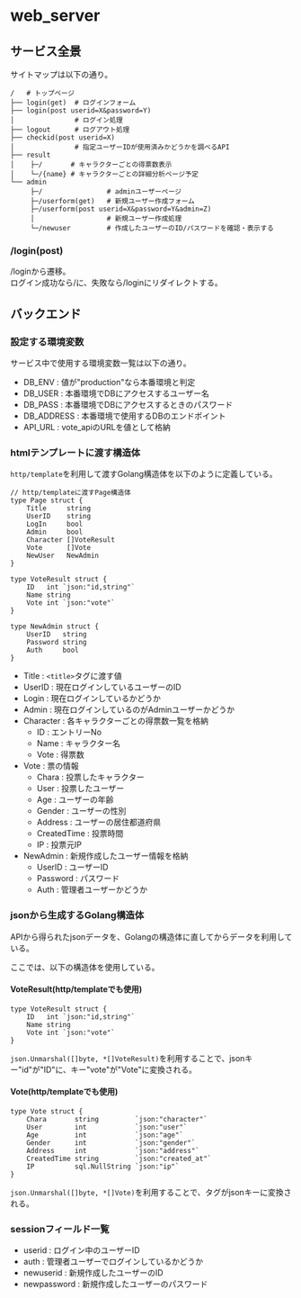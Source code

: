 # web_server

## サービス全景
サイトマップは以下の通り。

```
/   # トップページ
├── login(get)  # ログインフォーム
├── login(post userid=X&password=Y)
│               # ログイン処理
├── logout      # ログアウト処理
├── checkid(post userid=X)
│               # 指定ユーザーIDが使用済みかどうかを調べるAPI
├── result
│    ├─/       # キャラクターごとの得票数表示
│    └─/{name} # キャラクターごとの詳細分析ページ予定
└── admin
     ├─/                # adminユーザーページ
     ├─/userform(get)   # 新規ユーザー作成フォーム
     ├─/userform(post userid=X&password=Y&admin=Z)
     │                  # 新規ユーザー作成処理
     └─/newuser         # 作成したユーザーのID/パスワードを確認・表示する
```

### /login(post)
/loginから遷移。<br>
ログイン成功なら/に、失敗なら/loginにリダイレクトする。

## バックエンド
### 設定する環境変数
サービス中で使用する環境変数一覧は以下の通り。

- DB_ENV : 値が"production"なら本番環境と判定
- DB_USER : 本番環境でDBにアクセスするユーザー名
- DB_PASS : 本番環境でDBにアクセスするときのパスワード
- DB_ADDRESS : 本番環境で使用するDBのエンドポイント
- API_URL : vote_apiのURLを値として格納

### htmlテンプレートに渡す構造体
`http/template`を利用して渡すGolang構造体を以下のように定義している。
```golang
// http/templateに渡すPage構造体
type Page struct {
	Title     string
	UserID    string
	LogIn     bool
	Admin     bool
	Character []VoteResult
	Vote      []Vote
	NewUser   NewAdmin
}

type VoteResult struct {
	ID   int `json:"id,string"`
	Name string
	Vote int `json:"vote"`
}

type NewAdmin struct {
	UserID   string
	Password string
	Auth     bool
}
```
- Title : `<title>`タグに渡す値
- UserID : 現在ログインしているユーザーのID
- Login : 現在ログインしているかどうか
- Admin : 現在ログインしているのがAdminユーザーかどうか
- Character : 各キャラクターごとの得票数一覧を格納
  - ID : エントリーNo
  - Name : キャラクター名
  - Vote : 得票数
- Vote : 票の情報
  - Chara : 投票したキャラクター
  - User : 投票したユーザー
  - Age : ユーザーの年齢
  - Gender : ユーザーの性別
  - Address : ユーザーの居住都道府県
  - CreatedTime : 投票時間
  - IP : 投票元IP
- NewAdmin : 新規作成したユーザー情報を格納
  - UserID : ユーザーID
  - Password : パスワード
  - Auth : 管理者ユーザーかどうか

### jsonから生成するGolang構造体
APIから得られたjsonデータを、Golangの構造体に直してからデータを利用している。

ここでは、以下の構造体を使用している。

#### VoteResult(http/templateでも使用)
```golang
type VoteResult struct {
	ID   int `json:"id,string"`
	Name string
	Vote int `json:"vote"`
}
```
`json.Unmarshal([]byte, *[]VoteResult)`を利用することで、jsonキー"id"が"ID"に、キー"vote"が"Vote"に変換される。

#### Vote(http/templateでも使用)
```golang
type Vote struct {
	Chara       string         `json:"character"`
	User        int            `json:"user"`
	Age         int            `json:"age"`
	Gender      int            `json:"gender"`
	Address     int            `json:"address"`
	CreatedTime string         `json:"created_at"`
	IP          sql.NullString `json:"ip"`
}
```
`json.Unmarshal([]byte, *[]Vote)`を利用することで、タグがjsonキーに変換される。

### sessionフィールド一覧
- userid : ログイン中のユーザーID
- auth : 管理者ユーザーでログインしているかどうか
- newuserid : 新規作成したユーザーのID
- newpassword : 新規作成したユーザーのパスワード
